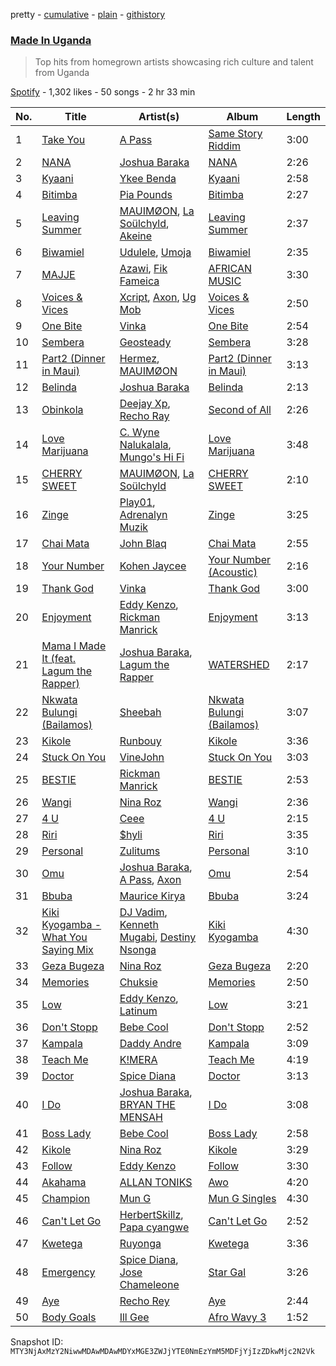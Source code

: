 pretty - [cumulative](/playlists/cumulative/37i9dQZF1DWXQaHIT8HMOV.md) - [plain](/playlists/plain/37i9dQZF1DWXQaHIT8HMOV) - [githistory](https://github.githistory.xyz/mackorone/spotify-playlist-archive/blob/main/playlists/plain/37i9dQZF1DWXQaHIT8HMOV)

### [Made In Uganda](https://open.spotify.com/playlist/37i9dQZF1DWXQaHIT8HMOV)

> Top hits from homegrown artists showcasing rich culture and talent from Uganda

[Spotify](https://open.spotify.com/user/spotify) - 1,302 likes - 50 songs - 2 hr 33 min

| No. | Title | Artist(s) | Album | Length |
|---|---|---|---|---|
| 1 | [Take You](https://open.spotify.com/track/7xc148xFfMndltrNdx7mlv) | [A Pass](https://open.spotify.com/artist/70FdrG5oIuFyE1eA8HC8XX) | [Same Story Riddim](https://open.spotify.com/album/3Itlyhw4rqZmtXDtbJA9CK) | 3:00 |
| 2 | [NANA](https://open.spotify.com/track/3x14QjUcvBTxIYjMD9RzVO) | [Joshua Baraka](https://open.spotify.com/artist/3sjmAVaeka80SCvK69bedW) | [NANA](https://open.spotify.com/album/7KJ1TeVa4Xc9Wv0AOv9o0Y) | 2:26 |
| 3 | [Kyaani](https://open.spotify.com/track/5NvvaLZbvtjpzGBPxOARQd) | [Ykee Benda](https://open.spotify.com/artist/18knxgRViP1Ae2TG8DZRfq) | [Kyaani](https://open.spotify.com/album/7rTJ4wYCUqLnDQN0Wrwdij) | 2:58 |
| 4 | [Bitimba](https://open.spotify.com/track/6jGG78uh7FunvMuqa4kv9K) | [Pia Pounds](https://open.spotify.com/artist/60ANpuV946iARKh8FpDU8p) | [Bitimba](https://open.spotify.com/album/385Gp4V1QwGJt8Aa4Swut5) | 2:27 |
| 5 | [Leaving Summer](https://open.spotify.com/track/5rcpZXk678vSZxMcz8ZGz6) | [MAUIMØON](https://open.spotify.com/artist/6YrLXeCHt4gjrGx6cLCd4b), [La Soülchyld](https://open.spotify.com/artist/22kR1CajfNQ3ZmPcjKATyV), [Akeine](https://open.spotify.com/artist/2RuHphW7LRCASStgHSFmds) | [Leaving Summer](https://open.spotify.com/album/3WXVLlMIZOLqmPkZTJqHWT) | 2:37 |
| 6 | [Biwamiel](https://open.spotify.com/track/2AyYTQeP2N2Wt0UjTDS1Er) | [Udulele](https://open.spotify.com/artist/5hFXOpwk5ewy5faVUsgdwY), [Umoja](https://open.spotify.com/artist/6PuOeFpvcL6TYcRmEJKbdw) | [Biwamiel](https://open.spotify.com/album/5wiZF2P9MsXJmXfQ5foRaa) | 2:35 |
| 7 | [MAJJE](https://open.spotify.com/track/0WtWi9rYWUAwq57vbA6y2k) | [Azawi](https://open.spotify.com/artist/0ZhMKJPaUXzfU0FgAzIOgR), [Fik Fameica](https://open.spotify.com/artist/4pTCPk9pqZ06ggZvk7F4Z5) | [AFRICAN MUSIC](https://open.spotify.com/album/7IHzR8vlurQJjUg9sP4T7E) | 3:30 |
| 8 | [Voices & Vices](https://open.spotify.com/track/71s7xkFT4m4qOS1WUny4QN) | [Xcript](https://open.spotify.com/artist/6MXbmEfhJIKauPuo91Ssr5), [Axon](https://open.spotify.com/artist/3g95XKMEfhHYudfTK9m6Ol), [Ug Mob](https://open.spotify.com/artist/54pTX9pmQOazq1fpl3SpJc) | [Voices & Vices](https://open.spotify.com/album/2Mnq8tG8vzxnQUdZ877LWp) | 2:50 |
| 9 | [One Bite](https://open.spotify.com/track/6OOi3c5ikce6w19EN5Mp1T) | [Vinka](https://open.spotify.com/artist/2nTPCD3IukOtNX689ctkES) | [One Bite](https://open.spotify.com/album/5806Vs0UN9KhUaJwKEc7TO) | 2:54 |
| 10 | [Sembera](https://open.spotify.com/track/7vgMzmsgtspbBfMVpX9JSk) | [Geosteady](https://open.spotify.com/artist/7kam501AHBrZZvvuiku9VG) | [Sembera](https://open.spotify.com/album/5waV4kXwhpQBV4Ws7d2Ppi) | 3:28 |
| 11 | [Part2 \(Dinner in Maui\)](https://open.spotify.com/track/6DuJn4hkMAzb4Iiamim1Te) | [Hermez](https://open.spotify.com/artist/168iTeZjIZlN7Sc8ieZJl6), [MAUIMØON](https://open.spotify.com/artist/6YrLXeCHt4gjrGx6cLCd4b) | [Part2 \(Dinner in Maui\)](https://open.spotify.com/album/2RjYPIml5GBer8oZvUV1OO) | 3:13 |
| 12 | [Belinda](https://open.spotify.com/track/64C4vezOJyDbudIGxquW89) | [Joshua Baraka](https://open.spotify.com/artist/3sjmAVaeka80SCvK69bedW) | [Belinda](https://open.spotify.com/album/5jHk9XRushK0QWe6yamCPW) | 2:13 |
| 13 | [Obinkola](https://open.spotify.com/track/69UyO55KUY7xMsuEmj6nlY) | [Deejay Xp](https://open.spotify.com/artist/7gmTONU8S6bnoJN21uHNMj), [Recho Ray](https://open.spotify.com/artist/7pChsFrLjhslGKSfnYWIve) | [Second of All](https://open.spotify.com/album/6fQ2qZ4ebEVMb8JExLVPvh) | 2:26 |
| 14 | [Love Marijuana](https://open.spotify.com/track/7GctU12PSvlJfcBvPAa5wS) | [C\. Wyne Nalukalala](https://open.spotify.com/artist/6GfmHbp4fk5dVif11Efbly), [Mungo's Hi Fi](https://open.spotify.com/artist/0Ism1B2cF9NxpXAwdUCkxK) | [Love Marijuana](https://open.spotify.com/album/5pj7QvTw5ZgQ9iQtJGOwl1) | 3:48 |
| 15 | [CHERRY SWEET](https://open.spotify.com/track/1B3h5EIwLDMtubHLu3edCM) | [MAUIMØON](https://open.spotify.com/artist/6YrLXeCHt4gjrGx6cLCd4b), [La Soülchyld](https://open.spotify.com/artist/22kR1CajfNQ3ZmPcjKATyV) | [CHERRY SWEET](https://open.spotify.com/album/1iu9wqIVEQ2cm20mO6DmvG) | 2:10 |
| 16 | [Zinge](https://open.spotify.com/track/6BjwzPMNmuKIW4ie4coNfk) | [Play01](https://open.spotify.com/artist/35b2AHExUT7FPIpDVKSQCG), [Adrenalyn Muzik](https://open.spotify.com/artist/41n5rKefN1N9S1xktqTZLo) | [Zinge](https://open.spotify.com/album/0uaYBF6ghic8549jFLAeEo) | 3:25 |
| 17 | [Chai Mata](https://open.spotify.com/track/0yB5G5Yd2wJvIZDpNXMWBl) | [John Blaq](https://open.spotify.com/artist/4IbZQdYTpGIrF4EvUJcAEl) | [Chai Mata](https://open.spotify.com/album/5ZvpAM99cjGQ4JboHey2Jw) | 2:55 |
| 18 | [Your Number](https://open.spotify.com/track/0z25xuFIkmaAiOT5WekhGO) | [Kohen Jaycee](https://open.spotify.com/artist/2vFrO2ALgC0Q5y9pms9Mq1) | [Your Number \(Acoustic\)](https://open.spotify.com/album/2FdncIyOvj86vjyVYXmvmp) | 2:16 |
| 19 | [Thank God](https://open.spotify.com/track/5QIykphDf5bz5UIdlFnDoa) | [Vinka](https://open.spotify.com/artist/2nTPCD3IukOtNX689ctkES) | [Thank God](https://open.spotify.com/album/4hjWLxMMEnYQumShwTWlzy) | 3:00 |
| 20 | [Enjoyment](https://open.spotify.com/track/5pf5ek4NcXQAsuoRhvO7A3) | [Eddy Kenzo](https://open.spotify.com/artist/3eTpitQsrNQdmkQJHS2v2j), [Rickman Manrick](https://open.spotify.com/artist/1T7mHyA2vGvrR8AAYPLXqM) | [Enjoyment](https://open.spotify.com/album/2PhVNYUYi6uiCsZerHfds4) | 3:13 |
| 21 | [Mama I Made It \(feat\. Lagum the Rapper\)](https://open.spotify.com/track/6JRGCGnNluJkVVa3lb7MkQ) | [Joshua Baraka](https://open.spotify.com/artist/3sjmAVaeka80SCvK69bedW), [Lagum the Rapper](https://open.spotify.com/artist/1QhXoko9LsFCRt54shf124) | [WATERSHED](https://open.spotify.com/album/2gOc1mcXCepbRTMtXlmoKJ) | 2:17 |
| 22 | [Nkwata Bulungi \(Bailamos\)](https://open.spotify.com/track/7ov7271CIF8N5V5r6IspKw) | [Sheebah](https://open.spotify.com/artist/7d2j0CA7B9ACGv8xu2NuUu) | [Nkwata Bulungi \(Bailamos\)](https://open.spotify.com/album/5z0xDgKDEnZGSPUxIcikEV) | 3:07 |
| 23 | [Kikole](https://open.spotify.com/track/56Wzn5hzO5QPZoUiQ0XWHK) | [Runbouy](https://open.spotify.com/artist/1Lnuzv34AVDxXdZB7W5iR4) | [Kikole](https://open.spotify.com/album/5VcNPGETJkezy0HloYdzaH) | 3:36 |
| 24 | [Stuck On You](https://open.spotify.com/track/4N7uZttmsV4uQH7cGLn3z3) | [VineJohn](https://open.spotify.com/artist/3aTAgxC7LcBM44QpNlbazV) | [Stuck On You](https://open.spotify.com/album/5YSGnmVJhAVx1vzbV54Uad) | 3:03 |
| 25 | [BESTIE](https://open.spotify.com/track/5wmZO9wReuxzVbv2KbkSYn) | [Rickman Manrick](https://open.spotify.com/artist/1T7mHyA2vGvrR8AAYPLXqM) | [BESTIE](https://open.spotify.com/album/6CgzHPFRksIENlDpsyzXUB) | 2:53 |
| 26 | [Wangi](https://open.spotify.com/track/5TXU3a3csDRY2vyqEGItBK) | [Nina Roz](https://open.spotify.com/artist/5kLs8AtvdqLkXMRJtbhdXh) | [Wangi](https://open.spotify.com/album/29C4HfzA6cLMNC7mttlUUT) | 2:36 |
| 27 | [4 U](https://open.spotify.com/track/1sZFtAyyx16gmGz2wnp7ve) | [Ceee](https://open.spotify.com/artist/2lLAmI8Hqtx7lvD9tDSFgT) | [4 U](https://open.spotify.com/album/1MgRMCqug76YT5f3dMp4vk) | 2:15 |
| 28 | [Riri](https://open.spotify.com/track/3OgiA8uA9uRS5hSfUfctAo) | [$hyli](https://open.spotify.com/artist/1x2yCv1GTPRRYymqPuZGPZ) | [Riri](https://open.spotify.com/album/2txk6mLoIFVO2Bj3IJJqYn) | 3:35 |
| 29 | [Personal](https://open.spotify.com/track/75GrSLQFXf1tWzgHBEUvd9) | [Zulitums](https://open.spotify.com/artist/7KJHPQ0SRCI3AlxKX7heea) | [Personal](https://open.spotify.com/album/5wYH1MacgZZEpIew5uQBTF) | 3:10 |
| 30 | [Omu](https://open.spotify.com/track/4zP3adRK1v4LD0BZ9nLyVd) | [Joshua Baraka](https://open.spotify.com/artist/3sjmAVaeka80SCvK69bedW), [A Pass](https://open.spotify.com/artist/70FdrG5oIuFyE1eA8HC8XX), [Axon](https://open.spotify.com/artist/3g95XKMEfhHYudfTK9m6Ol) | [Omu](https://open.spotify.com/album/6i4sCnOmNSCkWyrFmPWGv1) | 2:54 |
| 31 | [Bbuba](https://open.spotify.com/track/5QhpJ1fuYEwuUNUeaUPBqz) | [Maurice Kirya](https://open.spotify.com/artist/74irFmh7k7vfTa2QXwI729) | [Bbuba](https://open.spotify.com/album/0OtlaMUzvSQHITLDdyEuq3) | 3:24 |
| 32 | [Kiki Kyogamba \- What You Saying Mix](https://open.spotify.com/track/2lc0T74YCLtkDoIkUu25lp) | [DJ Vadim](https://open.spotify.com/artist/4vwzEW1kPK1BlgSBGrRyqZ), [Kenneth Mugabi](https://open.spotify.com/artist/439cAFpgGsd10FGSviU0sF), [Destiny Nsonga](https://open.spotify.com/artist/5O4hbVUhLfHZqNXoLeOLVi) | [Kiki Kyogamba](https://open.spotify.com/album/3wlumR6nSjNMTZtDlrOgKy) | 4:30 |
| 33 | [Geza Bugeza](https://open.spotify.com/track/0KCeBr5ylT1GJzt9bu4SkW) | [Nina Roz](https://open.spotify.com/artist/5kLs8AtvdqLkXMRJtbhdXh) | [Geza Bugeza](https://open.spotify.com/album/6rpL5Yl2Gu8H0xqPSu445P) | 2:20 |
| 34 | [Memories](https://open.spotify.com/track/4tzCs4k7soTCL1HWZvGBhN) | [Chuksie](https://open.spotify.com/artist/323SE5PFfnWu57IFUofLi9) | [Memories](https://open.spotify.com/album/1lHtZjjRSOLUKtmCSgJtwl) | 2:50 |
| 35 | [Low](https://open.spotify.com/track/1sHswMDDPk44WSkMh3lJN6) | [Eddy Kenzo](https://open.spotify.com/artist/3eTpitQsrNQdmkQJHS2v2j), [Latinum](https://open.spotify.com/artist/4L3ta0ADfVnBdi04utLTqA) | [Low](https://open.spotify.com/album/60yKgbxVfxilQTFfxQ5SLb) | 3:21 |
| 36 | [Don't Stopp](https://open.spotify.com/track/3r3t5dqnEHDuhGlo1m40Sh) | [Bebe Cool](https://open.spotify.com/artist/6x4C5hivCmfL4SIluxGV81) | [Don't Stopp](https://open.spotify.com/album/20vcJDgwiHZHcyz927U2HH) | 2:52 |
| 37 | [Kampala](https://open.spotify.com/track/5XSx18sFrYAjINCcqcxz74) | [Daddy Andre](https://open.spotify.com/artist/4lKjCuPd5ch3mlJOs6Yowo) | [Kampala](https://open.spotify.com/album/2KyDqnxPYOmxrhjvopJgIG) | 3:09 |
| 38 | [Teach Me](https://open.spotify.com/track/3g08psCbQyJhxel56KYsAF) | [K!MERA](https://open.spotify.com/artist/1C3pCs0DmKTCvmqAJYerKN) | [Teach Me](https://open.spotify.com/album/4mHUQjlllJE7u2KELbIT5x) | 4:19 |
| 39 | [Doctor](https://open.spotify.com/track/4YGJ0F3oFdf1U0bdgvibVT) | [Spice Diana](https://open.spotify.com/artist/0l4viSdndwVHufMRZposyM) | [Doctor](https://open.spotify.com/album/1I0QbEiprX6Z7xVKTSd8B4) | 3:13 |
| 40 | [I Do](https://open.spotify.com/track/5CPU6T60J0pUBjmIAHEeGT) | [Joshua Baraka](https://open.spotify.com/artist/3sjmAVaeka80SCvK69bedW), [BRYAN THE MENSAH](https://open.spotify.com/artist/2zsThoavhdt8NBt6OQLfw2) | [I Do](https://open.spotify.com/album/6cXdoVKMPADTGNsg0FiORj) | 3:08 |
| 41 | [Boss Lady](https://open.spotify.com/track/0kJQr7pKDtbwrV8n4BYTjV) | [Bebe Cool](https://open.spotify.com/artist/6x4C5hivCmfL4SIluxGV81) | [Boss Lady](https://open.spotify.com/album/5zkrqJchuQrRlDqizwxhAf) | 2:58 |
| 42 | [Kikole](https://open.spotify.com/track/4KO61HENYNzhcyH5zsSXxo) | [Nina Roz](https://open.spotify.com/artist/5kLs8AtvdqLkXMRJtbhdXh) | [Kikole](https://open.spotify.com/album/6zjT5qOYSFJW281jDar3Nl) | 3:29 |
| 43 | [Follow](https://open.spotify.com/track/399mVb63j9nI8lb1A4TQRB) | [Eddy Kenzo](https://open.spotify.com/artist/3eTpitQsrNQdmkQJHS2v2j) | [Follow](https://open.spotify.com/album/3kbvJRFu6ajBhVeDFLcqTd) | 3:30 |
| 44 | [Akahama](https://open.spotify.com/track/01Cr1AZ70tfTE6LJnh3ndc) | [ALLAN TONIKS](https://open.spotify.com/artist/5uLEt18awSsO8Ne5gkxM9s) | [Awo](https://open.spotify.com/album/02qumZkSj4oR8vJ41Vgf2X) | 4:20 |
| 45 | [Champion](https://open.spotify.com/track/2Ro8OuIwKZzAB3K1qxzfnC) | [Mun G](https://open.spotify.com/artist/4YRE1c6l4kkNRfT1sXCjEU) | [Mun G Singles](https://open.spotify.com/album/6xpiZsqFrXT8O5bFIRCXSJ) | 4:30 |
| 46 | [Can't Let Go](https://open.spotify.com/track/649lRLV5y06Z04kiudT1Eb) | [HerbertSkillz](https://open.spotify.com/artist/30hteLyFTmiRraerHJBoba), [Papa cyangwe](https://open.spotify.com/artist/5gw4Q3SlH6GBv3e3yaEwjn) | [Can't Let Go](https://open.spotify.com/album/0rIsYwm15sIqkiTitNDK8R) | 2:52 |
| 47 | [Kwetega](https://open.spotify.com/track/4h6XwEp0ElqD5xEYpcKGxr) | [Ruyonga](https://open.spotify.com/artist/7IFepiNUUVtAglkh1RUH5z) | [Kwetega](https://open.spotify.com/album/77agp9iFzPzhb7ssgWH2Kc) | 3:36 |
| 48 | [Emergency](https://open.spotify.com/track/5F80kygqI0nMAOqNz84qMY) | [Spice Diana](https://open.spotify.com/artist/0l4viSdndwVHufMRZposyM), [Jose Chameleone](https://open.spotify.com/artist/6nTXL0DkmSqjvcKjn6hCUz) | [Star Gal](https://open.spotify.com/album/09xaNHKwYwZGVu3NLopjiJ) | 3:26 |
| 49 | [Aye](https://open.spotify.com/track/0EznsEmD2Ob0W0tw5NewRu) | [Recho Rey](https://open.spotify.com/artist/4YRkc69hJMlLOzmrk5Wb14) | [Aye](https://open.spotify.com/album/6CXDElxxiujEhPQbwcBXR9) | 2:44 |
| 50 | [Body Goals](https://open.spotify.com/track/7pBahgD8wtjGZlM2Rvrs9F) | [Ill Gee](https://open.spotify.com/artist/3bsKojJ5YjloiR72zszfmW) | [Afro Wavy 3](https://open.spotify.com/album/3tSZmXQRV9WhsDaUDedfoQ) | 1:52 |

Snapshot ID: `MTY3NjAxMzY2NiwwMDAwMDAwMDYxMGE3ZWJjYTE0NmEzYmM5MDFjYjIzZDkwMjc2N2Vk`
